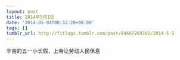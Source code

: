 ```yaml
---
layout: post
title: 2014年5月1日
date: '2014-05-04T08:32:28+08:00'
tags: []
tumblr_url: http://fitlogs.tumblr.com/post/84667269302/2014-5-1
---
```

辛苦的五一小长假，上帝让劳动人民休息
